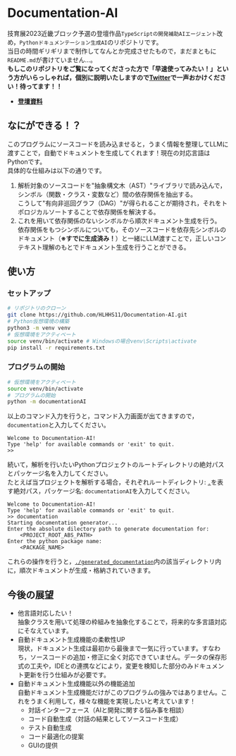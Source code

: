 # Documentation-AI
技育展2023近畿ブロック予選の登壇作品`TypeScriptの開発補助AIエージェント`改め，`Pythonドキュメンテーション生成AI`のリポジトリです。  
当日の時間ギリギリまで制作してなんとか完成させたもので，まだまともに`README.md`が書けていません…。  
**もしこのリポジトリをご覧になってくださった方で「早速使ってみたい！」という方がいらっしゃれば，個別に説明いたしますので[Twitter](https://twitter.com/YAMAnoKUCHI_)で一声おかけください！待ってます！！**  
- [**登壇資料**](https://onedrive.live.com/edit.aspx?resid=27A40157802CF400!238738&ithint=file%2cpptx&ct=1691746036945&wdOrigin=OFFICECOM-WEB.MAIN.MRU)

## なにができる！？
このプログラムにソースコードを読み込ませると，うまく情報を整理してLLMに渡すことで，自動でドキュメントを生成してくれます！現在の対応言語はPythonです。  
具体的な仕組みは以下の通りです。
1. 解析対象のソースコードを"抽象構文木（AST）"ライブラリで読み込んで，シンボル（関数・クラス・変数など）間の依存関係を抽出する。  
   こうして"有向非巡回グラフ（DAG）"が得られることが期待され，それをトポロジカルソートすることで依存関係を解決する。
1. これを用いて依存関係のないシンボルから順次ドキュメント生成を行う。  
   依存関係をもつシンボルについても，そのソースコードを依存先シンボルのドキュメント（**※すでに生成済み！**）と一緒にLLM渡すことで，正しいコンテキスト理解のもとでドキュメント生成を行うことができる。


## 使い方
### セットアップ
``` sh
# リポジトリのクローン
git clone https://github.com/HLHHS11/Documentation-AI.git
# Python仮想環境の構築
python3 -m venv venv
# 仮想環境をアクティベート
source venv/bin/activate # Windowsの場合venv\Scripts\activate
pip install -r requirements.txt
```
### プログラムの開始
``` sh
# 仮想環境をアクティベート
source venv/bin/activate
# プログラムの開始
python -m documentationAI
```
以上のコマンド入力を行うと，コマンド入力画面が出てきますので，`documentation`と入力してください。  
```
Welcome to Documentation-AI!
Type 'help' for available commands or 'exit' to quit.
>>
```
続いて，解析を行いたいPythonプロジェクトのルートディレクトリの絶対パスとパッケージ名を入力してください。  
たとえば当プロジェクトを解析する場合，それぞれルートディレクトリ: [`.`](.)を表す絶対パス，パッケージ名: `documentationAI`を入力してください。
```
Welcome to Documentation-AI!
Type 'help' for available commands or 'exit' to quit.
>> documentation
Starting documentation generator...
Enter the absolute dilectory path to generate documentation for:
    <PROJECT_ROOT_ABS_PATH>
Enter the python package name:
    <PACKAGE_NAME>
```
これらの操作を行うと，[`./generated_documentation`](./generated_documentation)内の該当ディレクトリ内に，順次ドキュメントが生成・格納されていきます。

## 今後の展望
- 他言語対応したい！  
  抽象クラスを用いて処理の枠組みを抽象化することで，将来的な多言語対応にそなえています。
- 自動ドキュメント生成機能の柔軟性UP  
  現状，ドキュメント生成は最初から最後まで一気に行っています。すなわち，ソースコードの追加・修正に全く対応できていません。データの保存形式の工夫や，IDEとの連携などにより，変更を検知した部分のみドキュメント更新を行う仕組みが必要です。
- 自動ドキュメント生成機能以外の機能追加  
  自動ドキュメント生成機能だけがこのプログラムの強みではありません。これをうまく利用して，様々な機能を実現したいと考えています！
  - 対話インターフェース（AIと開発に関する悩み事を相談）
  - コード自動生成（対話の結果としてソースコード生成）
  - テスト自動生成
  - コード最適化の提案
  - GUIの提供
